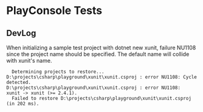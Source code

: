 # PlayConsole Tests

## DevLog

When initializing a sample test project with dotnet new xunit, failure NU1108 since the project name should be specified.  The default name will collide with xunit's name.

```shell
  Determining projects to restore...
D:\projects\csharp\playground\xunit\xunit.csproj : error NU1108: Cycle detected. 
D:\projects\csharp\playground\xunit\xunit.csproj : error NU1108:   xunit -> xunit (>= 2.4.1).
  Failed to restore D:\projects\csharp\playground\xunit\xunit.csproj (in 202 ms).
```
